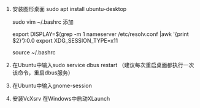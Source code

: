 1. 安装图形桌面
	sudo apt install ubuntu-desktop
	
	sudo vim ~/.bashrc 添加
	
	export DISPLAY=$(grep -m 1 nameserver /etc/resolv.conf |awk '{print $2}'):0.0
	export XDG_SESSION_TYPE=x11
	
	source ~/.bashrc
	
2. 在Ubuntu中输入sudo service dbus restart （建议每次重启桌面都执行一次该命令，重启dbus服务）

3. 在Ubuntu中输入gnome-session

4. 安装VcXsrv
	在Windows中启动XLaunch
